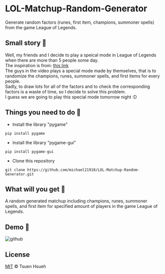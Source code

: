 # LOL-Matchup-Random-Generator
Generate random factors (runes, first item, champions, summoner spells) from the game League of Legends.
  
## Small story :speech_balloon:
Well, my friends and I decide to play a speical mode in League of Legends when there are more than 5 people some day.  
The inspiration is from: [this link](https://www.bilibili.com/video/BV1Rm411Z7cN/?spm_id_from=333.1007.tianma.1-1-1.click&vd_source=6ea4fc21235d890de542dc9c53e1e4c6)  
The guys in the video plays a special mode made by themselves, that is to randomize the champions, runes, summoner spells, and first items for every people.  
Sadly, to draw lots for all of the factors and to check the corresponding factors is a waste of time, so I decide to solve this problem.  
I guess we are going to play this special mode tomorrow night :D  
  
## Things you need to do :open_book:

* Install the library "pygame"
```
pip install pygame
```
* Install the library "pygame-gui"
```
pip install pygame-gui
```
* Clone this repository
```
git clone https://github.com/michael21910/LOL-Matchup-Random-Generator.git
```
  
## What will you get :icecream:  
A random generated matchup including champions, runes, summoner spells, and first item for specified amount of players in the game League of Legends.  
    
## Demo :eyes:  
![github](https://github.com/michael21910/LOL-Matchup-Random-Generator/assets/78197510/b8a35710-1447-4b39-8d6b-5e69b54c1f44)

  
## License
[MIT](LICENSE) © Tsuen Hsueh
